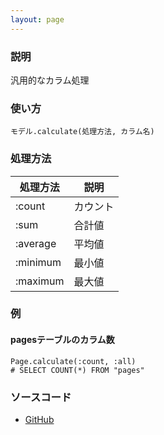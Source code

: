 ```yaml
---
layout: page
---
```

### 説明
汎用的なカラム処理

### 使い方
    モデル.calculate(処理方法, カラム名)

### 処理方法

処理方法 | 説明
---------|-----
:count   | カウント
:sum     | 合計値
:average | 平均値
:minimum | 最小値
:maximum | 最大値

### 例
#### pagesテーブルのカラム数
    Page.calculate(:count, :all)
    # SELECT COUNT(*) FROM "pages"

### ソースコード
* [GitHub](https://github.com/rails/rails/blob/f33d52c95217212cbacc8d5e44b5a8e3cdc6f5b3/activerecord/lib/active_record/relation/calculations.rb#L127)